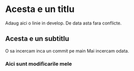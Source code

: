 # Acesta e un titlu

Adaug aici o linie in develop.
De data asta fara conflicte.

## Acesta e un subtitlu

O sa incercam inca un commit pe main
Mai incercam odata.

### Aici sunt modificarile mele
